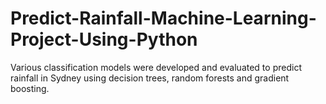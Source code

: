 # Predict-Rainfall-Machine-Learning-Project-Using-Python
Various classification models were developed and evaluated to predict rainfall in Sydney using  decision trees, random forests and gradient boosting.
